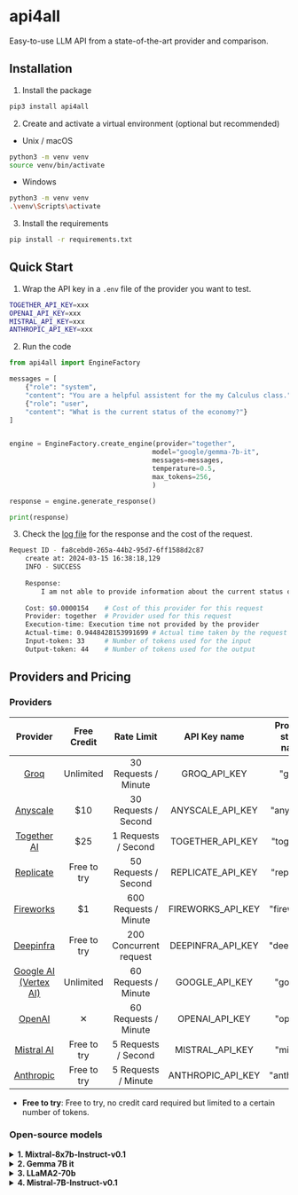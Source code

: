 # api4all
Easy-to-use LLM API from a state-of-the-art provider and comparison.

## Installation
1. Install the package
```bash
pip3 install api4all
```

2. Create and activate a virtual environment (optional but recommended)
- Unix / macOS
```bash
python3 -m venv venv
source venv/bin/activate
```
- Windows
```bash
python3 -m venv venv
.\venv\Scripts\activate
```

3. Install the requirements
```bash
pip install -r requirements.txt
```

## Quick Start
1. Wrap the API key in a `.env` file of the provider you want to test.
```bash
TOGETHER_API_KEY=xxx
OPENAI_API_KEY=xxx
MISTRAL_API_KEY=xxx
ANTHROPIC_API_KEY=xxx
```

2. Run the code
```python
from api4all import EngineFactory

messages = [
    {"role": "system",
    "content": "You are a helpful assistent for the my Calculus class."},
    {"role": "user",
    "content": "What is the current status of the economy?"}
]


engine = EngineFactory.create_engine(provider="together", 
                                    model="google/gemma-7b-it", 
                                    messages=messages, 
                                    temperature=0.5, 
                                    max_tokens=256, 
                                    )

response = engine.generate_response()

print(response)
```

3. Check the [log file](logfile.log) for the response and the cost of the request.
```bash
Request ID - fa8cebd0-265a-44b2-95d7-6ff1588d2c87
	create at: 2024-03-15 16:38:18,129
	INFO - SUCCESS
	
    Response:
		I am not able to provide information about the current status of the economy, as I do not have access to real-time information. Therefore, I recommend checking a reliable source for the latest economic news and data.
	
    Cost: $0.0000154    # Cost of this provider for this request
	Provider: together  # Provider used for this request
	Execution-time: Execution time not provided by the provider
	Actual-time: 0.9448428153991699 # Actual time taken by the request
	Input-token: 33     # Number of tokens used for the input
	Output-token: 44    # Number of tokens used for the output
```

## Providers and Pricing

### Providers

Provider | Free Credit | Rate Limit | API Key name | Provider string name |
|:------:|:------:|:------:|:------:|:------:|
|  [Groq](https://wow.groq.com)          |     Unlimited | 30 Requests / Minute  | GROQ_API_KEY | "groq"  |
|  [Anyscale](https://www.anyscale.com)  |     $10      | 30 Requests / Second  |  ANYSCALE_API_KEY | "anyscale"  |
|  [Together AI](https://www.together.ai)|     $25      | 1 Requests / Second  | TOGETHER_API_KEY | "together"  | 
|  [Replicate](https://replicate.com)    |     Free to try  | 50 Requests / Second    | REPLICATE_API_KEY | "replicate"  |
|  [Fireworks](https://fireworks.ai)     |     $1      | 600 Requests / Minute  |  FIREWORKS_API_KEY | "fireworks"  |  
|  [Deepinfra](https://deepinfra.com)    |     Free to try     | 200 Concurrent request |  DEEPINFRA_API_KEY | "deepinfra"  |
|  [Google AI (Vertex AI)](https://ai.google.dev)    |     Unlimited     | 60 Requests / Minute | GOOGLE_API_KEY | "google"  |
|  [OpenAI](http://openai.com)    |     &#x2715;     | 60 Requests / Minute | OPENAI_API_KEY | "openai"  |
|  [Mistral AI](https://mistral.ai)    |     Free to try     | 5 Requests / Second | MISTRAL_API_KEY | "mistral"  |
|  [Anthropic](https://www.anthropic.com)    |     Free to try     | 5 Requests / Minute | ANTHROPIC_API_KEY | "anthropic"  |


- **Free to try**: Free to try, no credit card required but limited to a certain number of tokens.

### Open-source models
<details>
<summary><b>1. Mixtral-8x7b-Instruct-v0.1</b></summary>

Mixtral 8x7B is a high-performing sparse mixture of experts model (SMoE) with open weights, licensed under Apache 2.0. It surpasses Llama 2 70B in most benchmarks, offering 6x faster inference. It's the best open-weight model considering cost/performance trade-offs, matching or exceeding GPT3.5 on most standard benchmarks.
<br>
- Developer: Mistral AI
- Context Length: 32,768

Provider | Input Pricing ($/1M Tokens) | Output Pricing ($/1M Tokens) |
|:------:|:------:|:------:|
|  [Groq](https://wow.groq.com)          |     $0        | $0    | 
|  [Anyscale](https://www.anyscale.com)  |     $0.5      | $0.5  | 
|  [Together AI](https://www.together.ai)|     $0.6      | $0.6  | 
|  [Replicate](https://replicate.com)    |     $0.3      | $1    |  
|  [Fireworks](https://fireworks.ai)     |     $0.5      | $0.5  |  
|  [Deepinfra](https://deepinfra.com)    |     $0.27     | $0.27 |   

</details>

<details>
<summary><b>2. Gemma 7B it</b></summary>

- Developer: Google AI
- Context Length: 8,192


Provider | Input Pricing ($/1M Tokens) | Output Pricing ($/1M Tokens) |
|:------:|:------:|:------:|
|  [Groq](https://wow.groq.com)          |     $0        | $0    | 
|  [Anyscale](https://www.anyscale.com)  |     $0.15      | $0.15  | 
|  [Together AI](https://www.together.ai)|     $0.2      | $0.2  | 
|  [Replicate](https://replicate.com)    |     &#x2715;      | &#x2715;    |  
|  [Fireworks](https://fireworks.ai)     |     $0.2      | $0.2  |  
|  [Deepinfra](https://deepinfra.com)    |     &#x2715;     | &#x2715; |   

</details>


<details>
<summary><b>3. LLaMA2-70b</b></summary>

- Developer: Meta AI
- Context Length: 4,096


Provider | Input Pricing ($/1M Tokens) | Output Pricing ($/1M Tokens) |
|:------:|:------:|:------:|
|  [Groq](https://wow.groq.com)          |     $0        | $0         | 
|  [Anyscale](https://www.anyscale.com)  |     $1.0      | $1.0       | 
|  [Together AI](https://www.together.ai)|     $0.9      | $0.9       | 
|  [Replicate](https://replicate.com)    |     $0.65     | $2.75      |  
|  [Fireworks](https://fireworks.ai)     |     $0.9      | $0.9       |  
|  [Deepinfra](https://deepinfra.com)    |     $0.7      | $0.9       |   

</details>


<details>
<summary><b>4. Mistral-7B-Instruct-v0.1</b></summary>

- Developer: Mistral AI
- Context Length: 4,096


Provider | Input Pricing ($/1M Tokens) | Output Pricing ($/1M Tokens) |
|:------:|:------:|:------:|
|  [Groq](https://wow.groq.com)          |     &#x2715;    | &#x2715;    | 
|  [Anyscale](https://www.anyscale.com)  |     $0.15       | $0.15       | 
|  [Together AI](https://www.together.ai)|     $0.2        | $0.2        | 
|  [Replicate](https://replicate.com)    |     $0.05       | $0.25       |  
|  [Fireworks](https://fireworks.ai)     |     $0.2        | $0.2        |  
|  [Deepinfra](https://deepinfra.com)    |     &#x2715;    | &#x2715;    |   

</details>